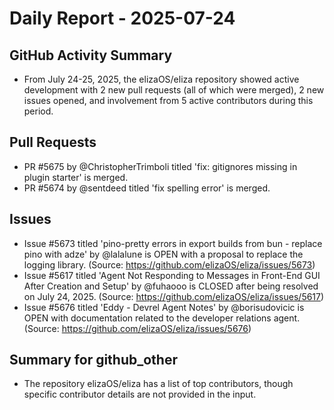 # Daily Report - 2025-07-24

## GitHub Activity Summary
- From July 24-25, 2025, the elizaOS/eliza repository showed active development with 2 new pull requests (all of which were merged), 2 new issues opened, and involvement from 5 active contributors during this period.

## Pull Requests
- PR #5675 by @ChristopherTrimboli titled 'fix: gitignores missing in plugin starter' is merged.
- PR #5674 by @sentdeed titled 'fix spelling error' is merged.

## Issues
- Issue #5673 titled 'pino-pretty errors in export builds from bun - replace pino with adze' by @lalalune is OPEN with a proposal to replace the logging library. (Source: https://github.com/elizaOS/eliza/issues/5673)
- Issue #5617 titled 'Agent Not Responding to Messages in Front-End GUI After Creation and Setup' by @fuhaooo is CLOSED after being resolved on July 24, 2025. (Source: https://github.com/elizaOS/eliza/issues/5617)
- Issue #5676 titled 'Eddy - Devrel Agent Notes' by @borisudovicic is OPEN with documentation related to the developer relations agent. (Source: https://github.com/elizaOS/eliza/issues/5676)

## Summary for github_other
- The repository elizaOS/eliza has a list of top contributors, though specific contributor details are not provided in the input.